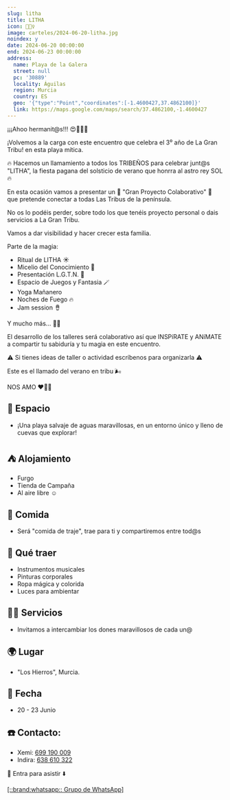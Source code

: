 ```yaml
---
slug: litha
title: LITHA
icon: 🧚🏼‍♀️
image: carteles/2024-06-20-litha.jpg
noindex: y
date: 2024-06-20 00:00:00
end: 2024-06-23 00:00:00
address:
  name: Playa de la Galera
  street: null
  pc: '30889'
  locality: Águilas
  region: Murcia
  country: ES
  geo: '{"type":"Point","coordinates":[-1.4600427,37.4862100]}'
  link: https://maps.google.com/maps/search/37.4862100,-1.4600427
---
```


¡¡¡Ahoo hermanit@s!!! 😍🧚🏼‍♀️

¡Volvemos a la carga con este encuentro que celebra el 3⁰ año de La Gran Tribu! en esta playa mítica.

🔥 Hacemos un llamamiento a todos los TRIBEÑOS para celebrar junt@s "LITHA", la fiesta pagana del solsticio de verano que honrra al astro rey SOL 🔥

En esta ocasión vamos a presentar un 
👣 "Gran Proyecto Colaborativo" 👣
que pretende conectar a todas Las Tribus de la península. 

No os lo podéis perder, sobre todo los que tenéis proyecto personal o dais servicios a La Gran Tribu.

Vamos a dar visibilidad y hacer crecer esta familia.

Parte de la magia:

- Ritual de LITHA ☀️
- Micelio del Conocimiento 🍄
- Presentación L.G.T.N. 👣
- Espacio de Juegos y Fantasia 🪄
- Yoga Mañanero
- Noches de Fuego 🔥
- Jam session 🪘

Y mucho más... 🤭🌀

El desarrollo de los talleres será colaborativo así que INSPíRATE y ANíMATE a compartir tu sabiduría y tu magia en este encuentro.

⚠️ Si tienes ideas de taller o actividad escríbenos para organizarla ⚠️

Este es el llamado del verano en tribu 🌬️

NOS AMO ♥️🙏🏽


## 🌊 Espacio

- ¡Una playa salvaje de aguas maravillosas, en un entorno único y lleno de cuevas que explorar!

## ⛺ Alojamiento

- Furgo
- Tienda de Campaña
- Al aire libre ☺️

## 🌮 Comida

- Será "comida de traje", trae para ti y compartiremos entre tod@s

## 🎨 Qué traer

- Instrumentos musicales
- Pinturas corporales
- Ropa mágica y colorida
- Luces para ambientar

## 🧘‍♀️ Servicios

- Invitamos a intercambiar los dones maravillosos de cada un@ 

## 🌍 Lugar

- "Los Hierros", Murcia.

## 📅 Fecha

- 20 - 23 Junio

## ☎️ Contacto:

- Xemi: [699 190 009](https://wa.me/34699190009 "[nofollow]")
- Indira: [638 610 322](https://wa.me/34638610322 "[nofollow]")

🔗 Entra para asistir ⬇️

[[::brand:whatsapp:: Grupo de WhatsApp]](https://chat.whatsapp.com/GSl9Ez1BenA9LvrJJCK4zh "[nofollow whatsapp]")

